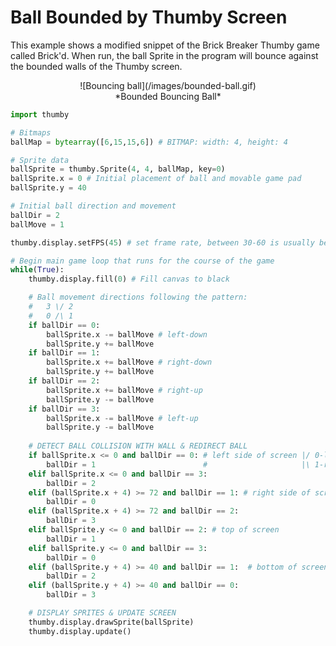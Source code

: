 # Ball Bounded by Thumby Screen

This example shows a modified snippet of the Brick Breaker Thumby game called Brick'd. When run, the ball Sprite in the program will bounce against the bounded walls of the Thumby screen. 

<center>
![Bouncing ball](/images/bounded-ball.gif)
</center>
<center>
*Bounded Bouncing Ball*
</center>

```py
import thumby

# Bitmaps
ballMap = bytearray([6,15,15,6]) # BITMAP: width: 4, height: 4

# Sprite data
ballSprite = thumby.Sprite(4, 4, ballMap, key=0)
ballSprite.x = 0 # Initial placement of ball and movable game pad
ballSprite.y = 40

# Initial ball direction and movement 
ballDir = 2
ballMove = 1

thumby.display.setFPS(45) # set frame rate, between 30-60 is usually best

# Begin main game loop that runs for the course of the game
while(True):
    thumby.display.fill(0) # Fill canvas to black

    # Ball movement directions following the pattern:
    #   3 \/ 2
    #   0 /\ 1
    if ballDir == 0: 
        ballSprite.x -= ballMove # left-down
        ballSprite.y += ballMove
    if ballDir == 1:
        ballSprite.x += ballMove # right-down
        ballSprite.y += ballMove
    if ballDir == 2:
        ballSprite.x += ballMove # right-up
        ballSprite.y -= ballMove
    if ballDir == 3:
        ballSprite.x -= ballMove # left-up
        ballSprite.y -= ballMove
        
    # DETECT BALL COLLISION WITH WALL & REDIRECT BALL
    if ballSprite.x <= 0 and ballDir == 0: # left side of screen |/ 0-ld, 2-ru
        ballDir = 1                        #                     |\ 1-rd, 3-lu
    elif ballSprite.x <= 0 and ballDir == 3: 
        ballDir = 2
    elif (ballSprite.x + 4) >= 72 and ballDir == 1: # right side of screen 
        ballDir = 0
    elif (ballSprite.x + 4) >= 72 and ballDir == 2: 
        ballDir = 3
    elif ballSprite.y <= 0 and ballDir == 2: # top of screen
        ballDir = 1
    elif ballSprite.y <= 0 and ballDir == 3: 
        ballDir = 0
    elif (ballSprite.y + 4) >= 40 and ballDir == 1:  # bottom of screen 
        ballDir = 2
    elif (ballSprite.y + 4) >= 40 and ballDir == 0: 
        ballDir = 3

    # DISPLAY SPRITES & UPDATE SCREEN
    thumby.display.drawSprite(ballSprite)
    thumby.display.update()
```